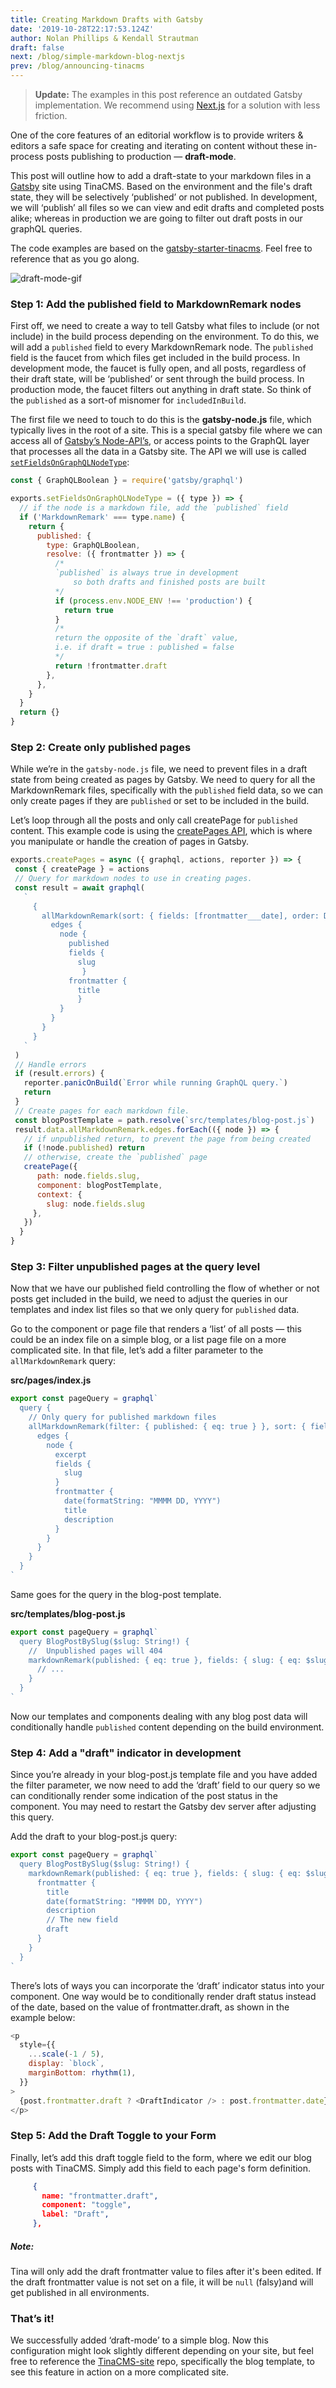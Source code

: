 ```yaml
---
title: Creating Markdown Drafts with Gatsby
date: '2019-10-28T22:17:53.124Z'
author: Nolan Phillips & Kendall Strautman
draft: false
next: /blog/simple-markdown-blog-nextjs
prev: /blog/announcing-tinacms
---
```

> **Update:** The examples in this post reference an outdated Gatsby implementation. We recommend using [Next.js](/docs/integrations/nextjs/) for a solution with less friction.

One of the core features of an editorial workflow is to provide writers & editors a safe space for creating and iterating on content without these in-process posts publishing to production — **draft-mode**.

This post will outline how to add a draft-state to your markdown files in a [Gatsby](https://www.gatsbyjs.org/ 'Gatsby') site using TinaCMS. Based on the environment and the file's draft state, they will be selectively ‘published’ or not published. In development, we will ‘publish’ all files so we can view and edit drafts and completed posts alike; whereas in production we are going to filter out draft posts in our graphQL queries.

The code examples are based on the [gatsby-starter-tinacms](https://github.com/tinacms/gatsby-starter-tinacms). Feel free to reference that as you go along.

![draft-mode-gif](/gif/draft-mode.gif)

### **Step 1: Add the published field to MarkdownRemark nodes**

First off, we need to create a way to tell Gatsby what files to include (or not include) in the build process depending on the environment. To do this, we will add a `published` field to every MarkdownRemark node. The `published` field is the faucet from which files get included in the build process. In development mode, the faucet is fully open, and all posts, regardless of their draft state, will be ‘published’ or sent through the build process. In production mode, the faucet filters out anything in draft state. So think of the `published` as a sort-of misnomer for `includedInBuild`.

The first file we need to touch to do this is the **gatsby-node.js** file, which typically lives in the root of a site. This is a special gatsby file where we can access all of [Gatsby’s Node-API’s](https://www.gatsbyjs.org/docs/node-apis/), or access points to the GraphQL layer that processes all the data in a Gatsby site. The API we will use is called [`setFieldsOnGraphQLNodeType`](https://www.gatsbyjs.org/docs/node-apis/#setFieldsOnGraphQLNodeType):

```js
const { GraphQLBoolean } = require('gatsby/graphql')

exports.setFieldsOnGraphQLNodeType = ({ type }) => {
  // if the node is a markdown file, add the `published` field
  if ('MarkdownRemark' === type.name) {
    return {
      published: {
        type: GraphQLBoolean,
        resolve: ({ frontmatter }) => {
          /*
          `published` is always true in development
              so both drafts and finished posts are built
          */
          if (process.env.NODE_ENV !== 'production') {
            return true
          }
          /*
          return the opposite of the `draft` value,
          i.e. if draft = true : published = false
          */
          return !frontmatter.draft
        },
      },
    }
  }
  return {}
}
```

### Step 2: Create only published pages

While we’re in the `gatsby-node.js` file, we need to prevent files in a draft state from being created as pages by Gatsby. We need to query for all the MarkdownRemark files, specifically with the `published` field data, so we can only create pages if they are `published` or set to be included in the build.

Let’s loop through all the posts and only call createPage for `published` content. This example code is using the [createPages API](https://www.gatsbyjs.org/docs/creating-and-modifying-pages/), which is where you manipulate or handle the creation of pages in Gatsby.

```js
exports.createPages = async ({ graphql, actions, reporter }) => {
 const { createPage } = actions
 // Query for markdown nodes to use in creating pages.
 const result = await graphql(
   `
     {
       allMarkdownRemark(sort: { fields: [frontmatter___date], order: DESC } limit: 1000) {
         edges {
           node {
             published
             fields {
               slug
                }
             frontmatter {
               title
               }
           }
         }
       }
     }
   `
 )
 // Handle errors
 if (result.errors) {
   reporter.panicOnBuild(`Error while running GraphQL query.`)
   return
 }
 // Create pages for each markdown file.
 const blogPostTemplate = path.resolve(`src/templates/blog-post.js`)
 result.data.allMarkdownRemark.edges.forEach(({ node }) => {
   // if unpublished return, to prevent the page from being created
   if (!node.published) return
   // otherwise, create the `published` page
   createPage({
      path: node.fields.slug,
      component: blogPostTemplate,
      context: {
        slug: node.fields.slug
     },
   })
  }
}
```

### Step 3: Filter unpublished pages at the query level

Now that we have our published field controlling the flow of whether or not posts get included in the build, we need to adjust the queries in our templates and index list files so that we only query for `published` data.

Go to the component or page file that renders a ‘list’ of all posts — this could be an index file on a simple blog, or a list page file on a more complicated site. In that file, let’s add a filter parameter to the `allMarkdownRemark` query:

**src/pages/index.js**

```js
export const pageQuery = graphql`
  query {
    // Only query for published markdown files
    allMarkdownRemark(filter: { published: { eq: true } }, sort: { fields: [frontmatter___date], order: DESC }) {
      edges {
        node {
          excerpt
          fields {
            slug
          }
          frontmatter {
            date(formatString: "MMMM DD, YYYY")
            title
            description
          }
        }
      }
    }
  }
`
```

Same goes for the query in the blog-post template.

**src/templates/blog-post.js**

```js
export const pageQuery = graphql`
  query BlogPostBySlug($slug: String!) {
    //  Unpublished pages will 404
    markdownRemark(published: { eq: true }, fields: { slug: { eq: $slug } }) {
      // ...
    }
  }
`
```

Now our templates and components dealing with any blog post data will conditionally handle `published` content depending on the build environment.

### Step 4: Add a "draft" indicator in development

Since you’re already in your blog-post.js template file and you have added the filter parameter, we now need to add the ‘draft’ field to our query so we can conditionally render some indication of the post status in the component. You may need to restart the Gatsby dev server after adjusting this query.

Add the draft to your blog-post.js query:

```js
export const pageQuery = graphql`
  query BlogPostBySlug($slug: String!) {
    markdownRemark(published: { eq: true }, fields: { slug: { eq: $slug } }) {
      frontmatter {
        title
        date(formatString: "MMMM DD, YYYY")
        description
        // The new field
        draft
      }
    }
  }
`
```

There’s lots of ways you can incorporate the ‘draft’ indicator status into your component. One way would be to conditionally render draft status instead of the date, based on the value of frontmatter.draft, as shown in the example below:

```js
<p
  style={{
    ...scale(-1 / 5),
    display: `block`,
    marginBottom: rhythm(1),
  }}
>
  {post.frontmatter.draft ? <DraftIndicator /> : post.frontmatter.date}
</p>
```

### Step 5: Add the Draft Toggle to your Form

Finally, let’s add this draft toggle field to the form, where we edit our blog posts with TinaCMS. Simply add this field to each page's form definition.

```json
     {
       name: "frontmatter.draft",
       component: "toggle",
       label: "Draft",
     },
```

##### Note:

Tina will only add the draft frontmatter value to files after it's been edited. If the draft frontmatter value is not set on a file, it will be `null` (falsy)and will get published in all environments.

### That’s it!

We successfully added ‘draft-mode’ to a simple blog. Now this configuration might look slightly different depending on your site, but feel free to reference the [TinaCMS-site](https://github.com/tinacms/tinacms.org) repo, specifically the blog template, to see this feature in action on a more complicated site.
